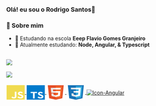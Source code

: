 ### Olá! eu sou o Rodrigo Santos👋

 <h3> 👀 Sobre mim </h3>

- 📖 Estudando na escola **Eeep Flavio Gomes Granjeiro**
- 🔭 Atualmente estudando:  **Node, Angular, & Typescript**

 <div>
  <a href="https://github.com/Rodrigo-Santos-Farias">
   
  <br>
   <img height="180em" src="https://github-readme-stats.vercel.app/api?username=Rodrigo-Santos-Farias&show_icons=true&theme=dracula&include_all_commits=true&count_private=true"/>
  </br> <p>                </p>
  <img height="180em" src="https://github-readme-stats.vercel.app/api/top-langs/?username=Rodrigo-Santos-Farias&layout=compact&langs_count=7&theme=dracula"/>
</div>
 
 
 <div style="display: inline_block"><br>
  <img align="center" alt="Icon-Js" height="40" width="50" src="https://raw.githubusercontent.com/devicons/devicon/master/icons/javascript/javascript-plain.svg">
  <img align="center" alt="Icon-Ts" height="40" width="50" src="https://raw.githubusercontent.com/devicons/devicon/master/icons/typescript/typescript-plain.svg">
  <img align="center" alt="Icon-HTML" height="40" width="50" src="https://raw.githubusercontent.com/devicons/devicon/master/icons/html5/html5-original.svg">
  <img align="center" alt="Icon-CSS" height="40" width="50" src="https://raw.githubusercontent.com/devicons/devicon/master/icons/css3/css3-original.svg">
  <img align="center" alt="Icon-Angular" height="40" width="50" src="https://cdn.jsdelivr.net/gh/devicons/devicon/icons/angularjs/angularjs-plain.svg">
</div>
  
